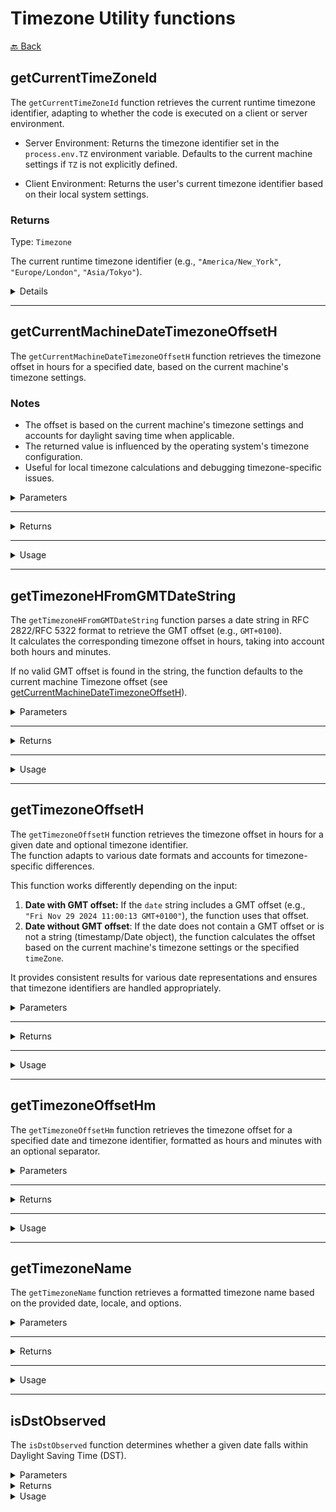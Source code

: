# Timezone Utility functions

[🔙 Back](../README.md)

## getCurrentTimeZoneId

The `getCurrentTimeZoneId` function retrieves the current runtime timezone identifier, adapting to whether the code is executed on a client or server environment.

- Server Environment:
Returns the timezone identifier set in the `process.env.TZ` environment variable. Defaults to the current machine settings if `TZ` is not explicitly defined.

- Client Environment:
Returns the user's current timezone identifier based on their local system settings.

### Returns

Type: `Timezone`

The current runtime timezone identifier (e.g., `"America/New_York"`, `"Europe/London"`, `"Asia/Tokyo"`).

<details>

<sumamry>Usage</sumamry>

### Getting the Current Timezone

```ts
import { getCurrentTimeZoneId } from '@alessiofrittoli/date-utils'
// or
import { getCurrentTimeZoneId } from '@alessiofrittoli/date-utils/timezones'

console.log( getCurrentTimeZoneId() )
```

### Using Timezone with a Custom Formatter

```ts
import { formatDate, getCurrentTimeZoneId } from '@alessiofrittoli/date-utils'
// or
import { formatLocaleDate } from '@alessiofrittoli/date-utils/format'
import { getCurrentTimeZoneId } from '@alessiofrittoli/date-utils/timezones'

const formattedDate = formatLocaleDate( new Date(), 'en-US', {
  day     : '2-digit',
  month   : 'long',
  hour    : '2-digit',
  minute  : '2-digit',
  hour12  : false,
  timeZone: getCurrentTimeZoneId(),
} )
console.log( `Today is ${ formattedDate } in your timezone.` )
```

</details>

---

## getCurrentMachineDateTimezoneOffsetH

The `getCurrentMachineDateTimezoneOffsetH` function retrieves the timezone offset in hours for a specified date, based on the current machine's timezone settings.

### Notes

- The offset is based on the current machine's timezone settings and accounts for daylight saving time when applicable.
- The returned value is influenced by the operating system's timezone configuration.
- Useful for local timezone calculations and debugging timezone-specific issues.

<details>

<summary>Parameters</summary>

| Parameter   | Type                          | Default | Description                        |
|-------------|-------------------------------|---------|------------------------------------|
| `date`      | `string \| number \| Date`    | `new Date()` | (Optional) The date for which to calculate the timezone offset. Accepts a date string, a timestamp, or a `Date` object. |

</details>

---

<details>

<summary>Returns</summary>

Type: `number`

The timezone offset in hours from UTC, based on the current machine's timezone settings. Positive values indicate offsets ahead of UTC, and negative values indicate offsets behind UTC.

</details>

---

<details>

<summary>Usage</summary>

### Retrieve the Current Machine's Timezone Offset

```ts
import { getCurrentMachineDateTimezoneOffsetH } from '@alessiofrittoli/date-utils'
// or
import { getCurrentMachineDateTimezoneOffsetH } from '@alessiofrittoli/date-utils/timezones'

console.log( getCurrentMachineDateTimezoneOffsetH() )
// Outputs: -8 (for UTC-8)
```

### Determine the Offset for a Specific Date

```ts
import { getCurrentMachineDateTimezoneOffsetH } from '@alessiofrittoli/date-utils'
// or
import { getCurrentMachineDateTimezoneOffsetH } from '@alessiofrittoli/date-utils/timezones'

console.log( getCurrentMachineDateTimezoneOffsetH( '2024-06-01T16:20:00Z' ) )
// Outputs: 2 (if the machine is set to UTC+2 for the specified date)
```

### Perform Timezone Comparisons

```ts
import { getCurrentMachineDateTimezoneOffsetH } from '@alessiofrittoli/date-utils'
// or
import { getCurrentMachineDateTimezoneOffsetH } from '@alessiofrittoli/date-utils/timezones'

const offsetNow   = getCurrentMachineDateTimezoneOffsetH()
const offsetPast  = getCurrentMachineDateTimezoneOffsetH( '2000-01-01T12:00:00Z' )

if ( offsetNow !== offsetPast ) {
  console.log( 'The machine timezone offset has changed over time.' )
}
```

</details>

---

## getTimezoneHFromGMTDateString

The `getTimezoneHFromGMTDateString` function parses a date string in RFC 2822/RFC 5322 format to retrieve the GMT offset (e.g., `GMT+0100`).\
It calculates the corresponding timezone offset in hours, taking into account both hours and minutes.

If no valid GMT offset is found in the string, the function defaults to the current machine Timezone offset (see [getCurrentMachineDateTimezoneOffsetH](#getcurrentmachinedatetimezoneoffseth)).

<details>

<summary>Parameters</summary>

| Parameter   | Type     | Description                        |
|-------------|----------|------------------------------------|
| `date`      | `string` | The RFC 2822/RFC 5322 formatted date string containing a GMT offset (e.g., GMT+0100). |

</details>

---

<details>

<summary>Returns</summary>

Type: `number`

The timezone offset in hours extracted from the GMT offset in the input string.

- Positive values indicate offsets ahead of UTC.
- Negative values indicate offsets behind UTC.

</details>

---

<details>

<summary>Usage</summary>

### Valid GMT Offset in Date String

```ts
import { getTimezoneHFromGMTDateString } from '@alessiofrittoli/date-utils'
// or
import { getTimezoneHFromGMTDateString } from '@alessiofrittoli/date-utils/timezones'

const dateString = 'Fri Nov 29 2024 11:00:13 GMT+0100 (Central European Standard Time)'
console.log( getTimezoneHFromGMTDateString( dateString ) )
// Outputs: 1
```

### GMT Offset with Negative Timezone

```ts
import { getTimezoneHFromGMTDateString } from '@alessiofrittoli/date-utils'
// or
import { getTimezoneHFromGMTDateString } from '@alessiofrittoli/date-utils/timezones'

const dateString = 'Fri Nov 29 2024 03:00:13 GMT-0800 (Pacific Standard Time)'
console.log( getTimezoneHFromGMTDateString( dateString ) )
// Outputs: -8
```

### No GMT Offset Present

```ts
import { getTimezoneHFromGMTDateString } from '@alessiofrittoli/date-utils'
// or
import { getTimezoneHFromGMTDateString } from '@alessiofrittoli/date-utils/timezones'

const invalidString = 'Fri Nov 29 2024 11:00:13'
const isoString     = '2024-11-29T10:00:13.000Z'
console.log( getTimezoneHFromGMTDateString( invalidString ) ) 
// Outputs: N (fallbacks to the current machine Timezone offset)
console.log( getTimezoneHFromGMTDateString( isoString ) ) 
// Outputs: 0
```

</details>

---

## getTimezoneOffsetH

The `getTimezoneOffsetH` function retrieves the timezone offset in hours for a given date and optional timezone identifier.\
The function adapts to various date formats and accounts for timezone-specific differences.

This function works differently depending on the input:

1. **Date with GMT offset:** If the `date` string includes a GMT offset (e.g., `"Fri Nov 29 2024 11:00:13 GMT+0100"`), the function uses that offset.
2. **Date without GMT offset**: If the date does not contain a GMT offset or is not a string (timestamp/Date object), the function calculates the offset based on the current machine's timezone settings or the specified `timeZone`.

It provides consistent results for various date representations and ensures that timezone identifiers are handled appropriately.

<details>

<summary>Parameters</summary>

| Parameter   | Type                          | Default      | Description                        |
|-------------|-------------------------------|--------------|------------------------------------|
| `date`      | `string \| number \| Date`    | `new Date()` | (Optional) The input date, which can be a date string, milliseconds since the UNIX epoch, or a `Date` object. |
| `timeZone`  | `Timezone`                    | -            | (Optional) The timezone identifier (e.g., America/New_York). Ignored if the date string contains a GMT offset. |

</details>

---

<details>

<summary>Returns</summary>

Type: `number`

The timezone offset in hours from UTC for the specified date and timezone.

- Positive values indicate offsets ahead of UTC.
- Negative values indicate offsets behind UTC.

</details>

---

<details>

<summary>Usage</summary>

### Current Machine's Timezone Offset

```ts
import { getTimezoneOffsetH } from '@alessiofrittoli/date-utils'
// or
import { getTimezoneOffsetH } from '@alessiofrittoli/date-utils/timezones'

console.log( getTimezoneOffsetH() )
// Outputs: 1 (if the machine's timezone is UTC+1)
```

### Timezone Offset for a Specific Date

```ts
import { getTimezoneOffsetH } from '@alessiofrittoli/date-utils'
// or
import { getTimezoneOffsetH } from '@alessiofrittoli/date-utils/timezones'

cconsole.log( getTimezoneOffsetH( new Date( '2024-06' ) ) ) 
// Outputs: 2 ( for UTC+2 during summer in Europe/Rome )
```

### Offset Using Timezone Identifier

```ts
import { getTimezoneOffsetH } from '@alessiofrittoli/date-utils'
// or
import { getTimezoneOffsetH } from '@alessiofrittoli/date-utils/timezones'

console.log( getTimezoneOffsetH( new Date(), 'America/Los_Angeles' ) )
// Outputs: -8 (UTC-8 for America/Los_Angeles in winter)

console.log( getTimezoneOffsetH( new Date( '2024-06' ), 'America/Los_Angeles' ) )
// Outputs: -7 (UTC-7 for America/Los_Angeles in summer)
```

### Offset from RFC 2822/5322 Date String

```ts
import { getTimezoneOffsetH } from '@alessiofrittoli/date-utils'
// or
import { getTimezoneOffsetH } from '@alessiofrittoli/date-utils/timezones'

const dateString = 'Fri Nov 29 2024 11:00:13 GMT+0100 (Central European Standard Time)'

console.log( getTimezoneOffsetH( dateString ) ) 
// Outputs: 1 (from GMT+0100 in the date string)

console.log( getTimezoneOffsetH( dateString, 'America/Los_Angeles' ) ) 
// Outputs: 1 (timezone identifier is ignored since GMT+0100 is present)

console.log( getTimezoneOffsetH( new Date( dateString ), 'America/Los_Angeles' ) ) 
// Outputs: -8 (UTC-8 for America/Los_Angeles in winter)
```

### Offset from ISO Date String

```ts
import { getTimezoneOffsetH } from '@alessiofrittoli/date-utils'
// or
import { getTimezoneOffsetH } from '@alessiofrittoli/date-utils/timezones'

const isoString = '2024-11-29T10:00:00.000Z'

console.log( getTimezoneOffsetH( isoString ) ) 
// Outputs: 1 (based on the machine's timezone)

console.log( getTimezoneOffsetH( isoString, 'America/Los_Angeles' ) )
// Outputs: -8 (UTC-8 for the specified timezone)
```

</details>

---

## getTimezoneOffsetHm

The `getTimezoneOffsetHm` function retrieves the timezone offset for a specified date and timezone identifier, formatted as hours and minutes with an optional separator.

<details>

<summary>Parameters</summary>

| Parameter   | Type                          | Default      | Description                        |
|-------------|-------------------------------|--------------|------------------------------------|
| `date`      | `string \| number \| Date`    | `new Date()` | (Optional) The date to calculate the timezone offset for. |
| `timeZone`  | `Timezone`                    | -            | (Optional) The timezone identifier for the offset calculation. |
| `separator` | `string \| false`             | `':'`        | (Optional) Separator between hours and minutes in the formatted offset. If false, no separator is added. |

</details>

---

<details>

<summary>Returns</summary>

Type: `string`

The timezone offset as a string formatted in `±hh:mm` (or `±hhmm` if separator is `false`).

</details>

---

<details>

<summary>Usage</summary>

### Default Separator (:)

```ts
import { getTimezoneOffsetHm } from '@alessiofrittoli/date-utils'
// or
import { getTimezoneOffsetHm } from '@alessiofrittoli/date-utils/timezones'

console.log( getTimezoneOffsetHm() )
// Outputs: "+01:00" (depending on Date and Timezone)
```

### No Separator

```ts
import { getTimezoneOffsetHm } from '@alessiofrittoli/date-utils'
// or
import { getTimezoneOffsetHm } from '@alessiofrittoli/date-utils/timezones'

console.log( getTimezoneOffsetHm( new Date(), 'America/Los_Angeles', false ) )
// Outputs: "-0800"
```

### Custom Separator

```ts
import { getTimezoneOffsetHm } from '@alessiofrittoli/date-utils'
// or
import { getTimezoneOffsetHm } from '@alessiofrittoli/date-utils/timezones'

console.log( getTimezoneOffsetHm( new Date(), 'Asia/Tokyo', '-' ) )
// Outputs: "+09-00"
```

</details>

---

## getTimezoneName

The `getTimezoneName` function retrieves a formatted timezone name based on the provided date, locale, and options.

<details>

<summary>Parameters</summary>

| Parameter              | Type                                         | Default         | Description                        |
|------------------------|----------------------------------------------|-----------------|------------------------------------|
| `options`              | `object`                                     | -               | (Optional) Configuration object for the function. |
| `options.date`         | `string \| number \| Date`                   | -               | (Optional) The date to format. Defaults to the current date if not provided. |
| `options.locale`       | `Intl.LocalesArgument`                       | `System Locale` | (Optional) The locale(s) to use for formatting. |
| `options.timeZone`     | `Timezone`                                   | -               | (Optional) The timezone identifier to format. Defaults to the system timezone. |
| `options.timeZoneName` | `Intl.DateTimeFormatOptions['timeZoneName']` | `shortOffset`   | (Optional) Format for the timezone name, e.g., `'short'`, `'long'`, `'shortOffset'`, `'longOffset'`. |

</details>

---

<details>

<summary>Returns</summary>

Type: `string`

The formatted timezone name as a string, based on the provided options.

</details>

---

<details>

<summary>Usage</summary>

### Default Behavior

```ts
import { getTimezoneName } from '@alessiofrittoli/date-utils'
// or
import { getTimezoneName } from '@alessiofrittoli/date-utils/timezones'

console.log( getTimezoneName() )
// Outputs: "GMT+2" (depending on the system timezone and date)
```

### Specific Date and Timezone

```ts
import { getTimezoneName } from '@alessiofrittoli/date-utils'
// or
import { getTimezoneName } from '@alessiofrittoli/date-utils/timezones'

console.log( getTimezoneName( {
  date    : new Date( '2024-06-15' ),
  timeZone: 'America/New_York',
} ) )
// Outputs: "GMT-4" (during daylight saving time)
```

### Custom Locale

```ts
import { getTimezoneName } from '@alessiofrittoli/date-utils'
// or
import { getTimezoneName } from '@alessiofrittoli/date-utils/timezones'

console.log( getTimezoneName( {
  date          : new Date( '2024-06-01' ),
  locale        : 'it-iT',
  timeZone      : 'Europe/Rome',
  timeZoneName  : 'long',
} ) )
// Outputs: "Ora legale dell’Europa centrale"
```

</details>

---

## isDstObserved

The `isDstObserved` function determines whether a given date falls within Daylight Saving Time (DST).

<details>

<summary>Parameters</summary>

| Parameter   | Type                          | Default      | Description                                                  |
|-------------|-------------------------------|--------------|--------------------------------------------------------------|
| `date`      | `string \| number \| Date`    | `new Date()` | (Optional) The date to check for DST.                        |
| `timeZone`  | `Timezone`                    | -            | (Optional) The timezone identifier used for the calculation. |

</details>

<details>

<summary>Returns</summary>

Type: `boolean`

- Returns `true` if the provided date falls within Daylight Saving Time.
- Returns `false` if it does not.

</details>

<details>

<summary>Usage</summary>

### Default Behavior

```ts
import { isDstObserved } from '@alessiofrittoli/date-utils'
// or
import { isDstObserved } from '@alessiofrittoli/date-utils/timezones'

console.log( isDstObserved() )
// Outputs: `true` or `false` based on the current date and system timezone.
```

### Specific Date

```ts
import { isDstObserved } from '@alessiofrittoli/date-utils'
// or
import { isDstObserved } from '@alessiofrittoli/date-utils/timezones'

console.log( isDstObserved( new Date( '2024-06-01' ) ) )
// Outputs: `true` ( June typically observes DST in most regions ).
```

### Specific Timezone

```ts
import { isDstObserved } from '@alessiofrittoli/date-utils'
// or
import { isDstObserved } from '@alessiofrittoli/date-utils/timezones'

console.log( isDstObserved( new Date( '2024-12-01' ), 'America/New_York' ) )
// Outputs: `false` (December does not observe DST in New York).
```

</details>
